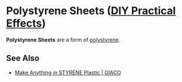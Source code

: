# Polystyrene Sheets ([DIY Practical Effects](../../README.md))

**Polystyrene Sheets** are a form of [polystyrene](../polystyrene/README.md).

## See Also
* [Make Anything in STYRENE Plastic | GIACO](https://youtu.be/ktbOI5pJZN0)
